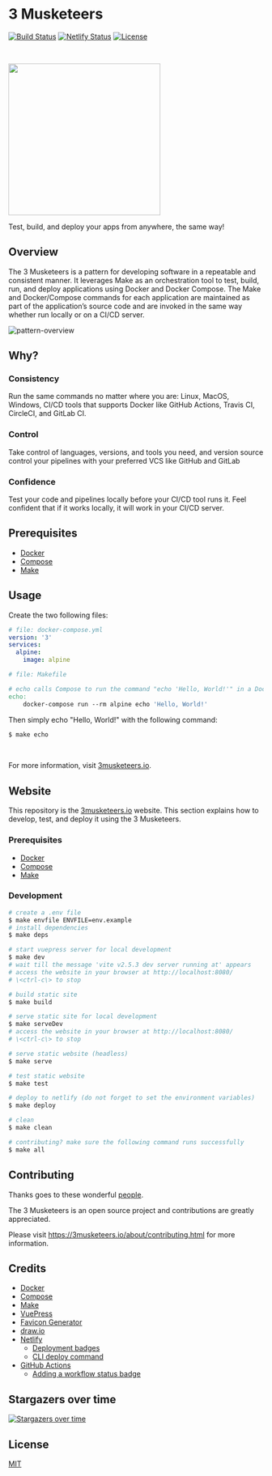 
# 3 Musketeers

[![Build Status][linkGitHubActionsProjectBadge]][linkGitHubActionsProject]
[![Netlify Status][linkNetlifyProjectBadge]][linkNetlifyProject]
[![License][linkLicenseBadge]][linkLicense]

<br>
<p align="left"><img src="docs/.vuepress/public/img/hero.jpg" width="300"></p>

Test, build, and deploy your apps from anywhere, the same way!

## Overview

The 3 Musketeers is a pattern for developing software in a repeatable and consistent manner. It leverages Make as an orchestration tool to test, build, run, and deploy applications using Docker and Docker Compose. The Make and Docker/Compose commands for each application are maintained as part of the application’s source code and are invoked in the same way whether run locally or on a CI/CD server.

![pattern-overview][linkPatternOverview]

## Why?

### Consistency

Run the same commands no matter where you are: Linux, MacOS, Windows, CI/CD tools that supports Docker like GitHub Actions, Travis CI, CircleCI, and GitLab CI.

### Control

Take control of languages, versions, and tools you need, and version source control your pipelines with your preferred VCS like GitHub and GitLab

### Confidence

Test your code and pipelines locally before your CI/CD tool runs it. Feel confident that if it works locally, it will work in your CI/CD server.

## Prerequisites

- [Docker](https://www.docker.com/)
- [Compose](https://docs.docker.com/compose/)
- [Make](https://www.gnu.org/software/make/)

## Usage

Create the two following files:

```yaml
# file: docker-compose.yml
version: '3'
services:
  alpine:
    image: alpine
```

```makefile
# file: Makefile

# echo calls Compose to run the command "echo 'Hello, World!'" in a Docker container
echo:
	docker-compose run --rm alpine echo 'Hello, World!'
```

Then simply echo "Hello, World!" with the following command:

```bash
$ make echo
```

<br>

For more information, visit [3musketeers.io][link3Musketeers].

## Website

This repository is the [3musketeers.io][link3Musketeers] website. This section explains how to develop, test, and deploy it using the 3 Musketeers.

### Prerequisites

- [Docker](https://www.docker.com/)
- [Compose](https://docs.docker.com/compose/)
- [Make](https://www.gnu.org/software/make/)

### Development

```bash
# create a .env file
$ make envfile ENVFILE=env.example
# install dependencies
$ make deps

# start vuepress server for local development
$ make dev
# wait till the message 'vite v2.5.3 dev server running at' appears
# access the website in your browser at http://localhost:8080/
# \<ctrl-c\> to stop

# build static site
$ make build

# serve static site for local development
$ make serveDev
# access the website in your browser at http://localhost:8080/
# \<ctrl-c\> to stop

# serve static website (headless)
$ make serve

# test static website
$ make test

# deploy to netlify (do not forget to set the environment variables)
$ make deploy

# clean
$ make clean

# contributing? make sure the following command runs successfully
$ make all
```

## Contributing

Thanks goes to these wonderful [people][linkContributors].

The 3 Musketeers is an open source project and contributions are greatly appreciated.

Please visit https://3musketeers.io/about/contributing.html for more information.

## Credits

- [Docker](https://www.docker.com/)
- [Compose](https://docs.docker.com/compose/)
- [Make](https://www.gnu.org/software/make/)
- [VuePress](https://vuepress.vuejs.org/)
- [Favicon Generator](https://realfavicongenerator.net/)
- [draw.io](https://www.draw.io/)
- [Netlify](https://www.netlify.com/)
  - [Deployment badges](https://www.netlify.com/blog/2019/01/29/sharing-the-love-with-netlify-deployment-badges/)
  - [CLI deploy command](https://cli.netlify.com/commands/deploy)
- [GitHub Actions](https://github.com/features/actions)
  - [Adding a workflow status badge](https://help.github.com/en/actions/automating-your-workflow-with-github-actions/configuring-a-workflow#adding-a-workflow-status-badge-to-your-repository)

## Stargazers over time

[![Stargazers over time][linkProjectStargazersSVG]][linkProjectStargazers]

## License

[MIT][linkLicense]


[linkContributing]: ./docs/about/contributing.md
[linkContributors]: CONTRIBUTORS
[linkLicenseBadge]: https://img.shields.io/dub/l/vibe-d.svg
[linkLicense]: LICENSE
[linkPatternOverview]: ./docs/about/assets/diagrams-overview.svg

[link3Musketeers]: https://3musketeers.io
[linkGitHubActionsProject]: https://github.com/flemay/3musketeers/actions
[linkGitHubActionsProjectBadge]: https://github.com/flemay/3musketeers/workflows/Deploy/badge.svg
[linkNetlifyProject]: https://app.netlify.com/sites/wizardly-khorana-16f9c6/deploys
[linkNetlifyProjectBadge]: https://api.netlify.com/api/v1/badges/f1862de7-2548-42c8-84e2-fb7dfae6bff8/deploy-status
[linkProjectStargazersSVG]: https://starchart.cc/flemay/3musketeers.svg
[linkProjectStargazers]: https://starchart.cc/flemay/3musketeers
